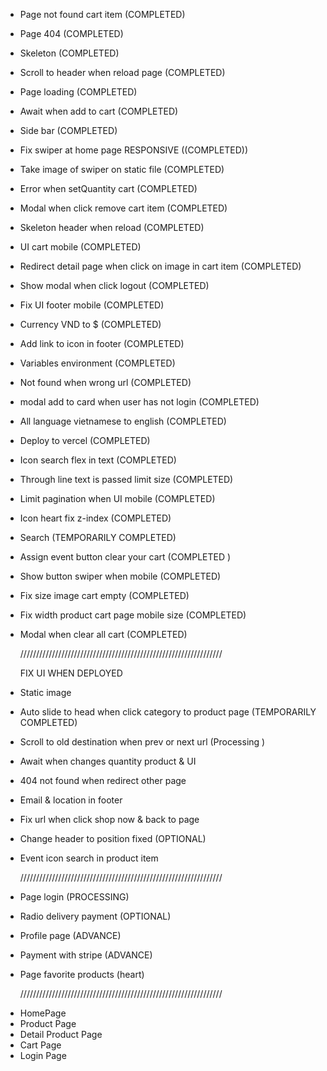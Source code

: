 - Page not found cart item (COMPLETED)
- Page 404 (COMPLETED)
- Skeleton (COMPLETED)
- Scroll to header when reload page (COMPLETED)
- Page loading (COMPLETED)
- Await when add to cart (COMPLETED)
- Side bar (COMPLETED)
- Fix swiper at home page RESPONSIVE ((COMPLETED))
- Take image of swiper on static file (COMPLETED)
- Error when setQuantity cart (COMPLETED)
- Modal when click remove cart item (COMPLETED)
- Skeleton header when reload (COMPLETED)
- UI cart mobile (COMPLETED)
- Redirect detail page when click on image in cart item (COMPLETED)
- Show modal when click logout (COMPLETED)
- Fix UI footer mobile (COMPLETED)
- Currency VND to $ (COMPLETED)
- Add link to icon in footer (COMPLETED)
- Variables environment (COMPLETED)
- Not found when wrong url (COMPLETED)
- modal add to card when user has not login (COMPLETED)
- All language vietnamese to english (COMPLETED)
- Deploy to vercel (COMPLETED)
- Icon search flex in text (COMPLETED)
- Through line text is passed limit size (COMPLETED)
- Limit pagination when UI mobile (COMPLETED)
- Icon heart fix z-index (COMPLETED)
- Search (TEMPORARILY COMPLETED)
- Assign event button clear your cart (COMPLETED )
- Show button swiper when mobile (COMPLETED)
- Fix size image cart empty (COMPLETED)
- Fix width product cart page mobile size (COMPLETED)
- Modal when clear all cart (COMPLETED)

  ////////////////////////////////////////////////////////////////

  FIX UI WHEN DEPLOYED

- Static image
- Auto slide to head when click category to product page (TEMPORARILY COMPLETED)
- Scroll to old destination when prev or next url (Processing )
- Await when changes quantity product & UI

- 404 not found when redirect other page
- Email & location in footer
- Fix url when click shop now & back to page
- Change header to position fixed (OPTIONAL)
- Event icon search in product item

  ////////////////////////////////////////////////////////////////

* Page login (PROCESSING)
* Radio delivery payment (OPTIONAL)
* Profile page (ADVANCE)
* Payment with stripe (ADVANCE)
* Page favorite products (heart)

  ////////////////////////////////////////////////////////////////

- HomePage
- Product Page
- Detail Product Page
- Cart Page
- Login Page
